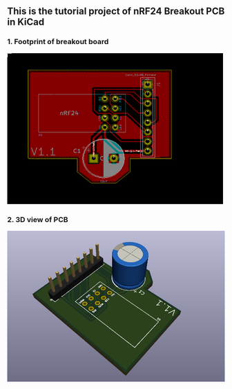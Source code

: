 ## This is the tutorial project of nRF24 Breakout PCB in KiCad

### 1. Footprint of breakout board
<!-- ![fp](https://github.com/Devansh0210/nRF24_KiCad_Tutorial/blob/main/Screenshot%202021-08-01%20221128.png) -->
<img src="Screenshot 2021-08-01 221128.png" width="500" height="350"/>

### 2. 3D view of PCB
<img src="3d_view.png" width="600" height="350"/>

